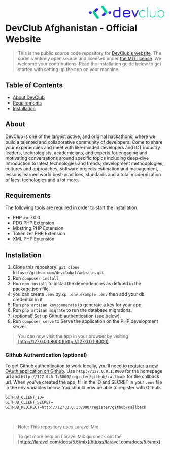 &nbsp;
[<img src="logo.png" align="right" />](http://devclub.af)

# DevClub Afghanistan - Official Website

> This is the public source code repository for [DevClub's website](http://devclub.af).
 The code is entirely open source and licensed under [the MIT license](license.txt). We welcome your contributions. Read the installation guide below to get started with setting up the app on your machine.


## Table of Contents

- [About DevClub](#about)
- [Requirements](#requirements)
- [Installation](#installation)

## About

DevClub is one of the largest active, and original hackathons, where we build a talented and collaborative community of developers. Come to share your experiencies and meet with like-minded developers and ICT industry leaders, technologists, academicians, and experts for engaging and motivating conversations around specific topics including deep-dive Introduction to latest technologies and trends, development methodologies, cultures and approaches, software projects estimation and management, lessons learned world best-practices, standards and a total modernization of laest techologies and a lot more.


## Requirements

The following tools are required in order to start the installation.

- PHP >= 7.0.0
- PDO PHP Extension
- Mbstring PHP Extension
- Tokenizer PHP Extension
- XML PHP Extension

## Installation


1. Clone this repository: `git clone https://github.com/devclubaf/website.git`
2. Run `composer install`
3. Run `npm install` to install the dependencies as defined in the package.json file.
4. you can create `.env` by `cp .env.example .env` 
	then add your db 	credential in it.
5. Run `php artisan key:generate` to generate a key for your app.
6. Run `php artisan migrate` to run the database migrations.
7. (optional) Set up Github authentication (see below).
8. Run `composer serve` to Serve the application on the PHP development server.

> You can now visit the app in your browser by visiting [http://127.0.0.1:8000](http://127.0.0.1:8000).

### Github Authentication (optional)

To get Github authentication to work locally, you'll need to [register a new OAuth application on Github](https://github.com/settings/applications/new). Use `http://127.0.0.1:8000` for the homepage url and `http://127.0.0.1:8000/register/github/callback` for the callback url.
 When you've created the app, fill in the ID and SECRET in your `.env` file in the env variables below. You should now be able to register with Github.

```
GITHUB_CLIENT_ID=
GITHUB_CLIENT_SECRET=
GITHUB_REDIRECT=http://127.0.0.1:8000/register/github/callback

```
&nbsp;

> Note: This repository uses Laravel Mix

> To get more help on Laravel Mix go check out the [https://laravel.com/docs/5.5/mix](https://laravel.com/docs/5.5/mix).
